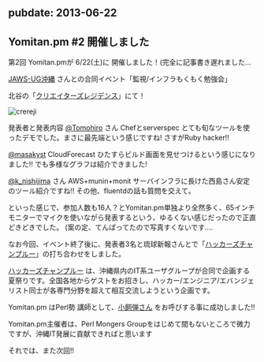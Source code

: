 pubdate: 2013-06-22
---
## Yomitan.pm #2 開催しました

第2回 Yomitan.pmが 6/22(土)に 開催しました！(完全に記事書き遅れました...

[JAWS-UG沖縄](http://jaws-ug.jp/) さんとの合同イベント「監視/インフラもくもく勉強会」

北谷の「[クリエイターズレジデンス](http://summer-time-studio.com/CreatorsResidence/index.html)」にて！

![crereji](/static/images/201309/crereji.jpg "crereji")

発表者と発表内容
[@Tomohiro](https://twitter.com/Tomohiro) さん Chefとserverspec 
とても旬なツールを使ったデモでした。まさに最先端という感じですね! さすがRuby hacker!!

[@masakyst](https://twitter.com/masakyst) CloudForecast
ひたすらビルド画面を見せつけるという感じになりました!! でも多様なグラフは紹介できました!

[@k_nishijima](https://twitter.com/k_nishijima) さん AWS+munin+monit 
サーバインフラに長けた西島さん安定のツール紹介ですね!! その他、fluentdの話も質問を交えて。


といった感じで、参加人数も16人？とYomitan.pm単独より全然多く、65インチモニターでマイクを使いながら発表するという、ゆるくない感じだったので正直どきどきでした。
(案の定、てんぱってたので写真すくないです....

なお今回、イベント終了後に、発表者3名と琉球新報さんとで「[ハッカーズチャンプルー](http://hackers-champloo.org/)」の打ち合わせをしました。

[ハッカーズチャンプルー](http://hackers-champloo.org/) は、沖縄県内のIT系ユーザグループが合同で企画する夏祭りです。全国各地からゲストをお招きし、ハッカー/エンジニア/エバンジェリスト同士が各専門分野を超えて相互交流しようという企画です。

Yomitan.pm はPerl勢 講師として、[小飼弾さん](http://blog.livedoor.jp/dankogai/) をお呼びする事に成功しました!!

Yomitan.pm主催者は、Perl Mongers Groupをはじめて間もないところで微力ですが、沖縄IT発展に貢献できればと思います

それでは、また次回!!
